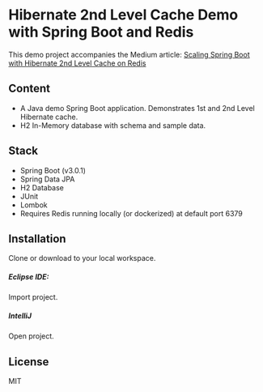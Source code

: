 # Hibernate 2nd Level Cache Demo with Spring Boot and Redis

This demo project accompanies the Medium article: 
[Scaling Spring Boot with Hibernate 2nd Level Cache on Redis](https://medium.com/@shahto/scaling-spring-boot-with-hibernate-2nd-level-cache-on-redis-54d588fc8b06)

## Content

- A Java demo Spring Boot application. Demonstrates 1st and 2nd Level Hibernate cache.
- H2 In-Memory database with schema and sample data.
## Stack
- Spring Boot (v3.0.1)
- Spring Data JPA
- H2 Database
- JUnit
- Lombok
- Requires Redis running locally (or dockerized) at default port 6379

## Installation
Clone or download to your local workspace.
##### Eclipse IDE:
Import project.
##### IntelliJ
Open project.

## License
MIT